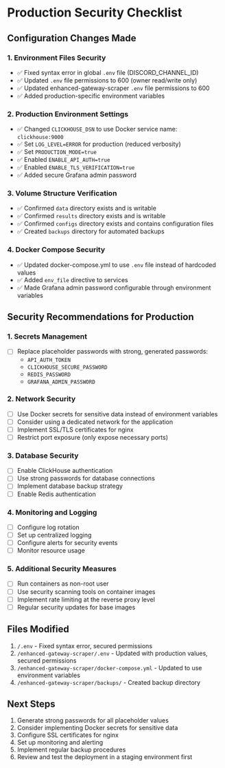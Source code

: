 # Production Security Checklist

## Configuration Changes Made

### 1. Environment Files Security
- ✅ Fixed syntax error in global `.env` file (DISCORD_CHANNEL_ID)
- ✅ Updated `.env` file permissions to 600 (owner read/write only)
- ✅ Updated enhanced-gateway-scraper `.env` file permissions to 600
- ✅ Added production-specific environment variables

### 2. Production Environment Settings
- ✅ Changed `CLICKHOUSE_DSN` to use Docker service name: `clickhouse:9000`
- ✅ Set `LOG_LEVEL=ERROR` for production (reduced verbosity)
- ✅ Set `PRODUCTION_MODE=true`
- ✅ Enabled `ENABLE_API_AUTH=true`
- ✅ Enabled `ENABLE_TLS_VERIFICATION=true`
- ✅ Added secure Grafana admin password

### 3. Volume Structure Verification
- ✅ Confirmed `data` directory exists and is writable
- ✅ Confirmed `results` directory exists and is writable
- ✅ Confirmed `configs` directory exists and contains configuration files
- ✅ Created `backups` directory for automated backups

### 4. Docker Compose Security
- ✅ Updated docker-compose.yml to use `.env` file instead of hardcoded values
- ✅ Added `env_file` directive to services
- ✅ Made Grafana admin password configurable through environment variables

## Security Recommendations for Production

### 1. Secrets Management
- [ ] Replace placeholder passwords with strong, generated passwords:
  - `API_AUTH_TOKEN`
  - `CLICKHOUSE_SECURE_PASSWORD`
  - `REDIS_PASSWORD`
  - `GRAFANA_ADMIN_PASSWORD`

### 2. Network Security
- [ ] Use Docker secrets for sensitive data instead of environment variables
- [ ] Consider using a dedicated network for the application
- [ ] Implement SSL/TLS certificates for nginx
- [ ] Restrict port exposure (only expose necessary ports)

### 3. Database Security
- [ ] Enable ClickHouse authentication
- [ ] Use strong passwords for database connections
- [ ] Implement database backup strategy
- [ ] Enable Redis authentication

### 4. Monitoring and Logging
- [ ] Configure log rotation
- [ ] Set up centralized logging
- [ ] Configure alerts for security events
- [ ] Monitor resource usage

### 5. Additional Security Measures
- [ ] Run containers as non-root user
- [ ] Use security scanning tools on container images
- [ ] Implement rate limiting at the reverse proxy level
- [ ] Regular security updates for base images

## Files Modified

1. `/.env` - Fixed syntax error, secured permissions
2. `/enhanced-gateway-scraper/.env` - Updated with production values, secured permissions
3. `/enhanced-gateway-scraper/docker-compose.yml` - Updated to use environment variables
4. `/enhanced-gateway-scraper/backups/` - Created backup directory

## Next Steps

1. Generate strong passwords for all placeholder values
2. Consider implementing Docker secrets for sensitive data
3. Configure SSL certificates for nginx
4. Set up monitoring and alerting
5. Implement regular backup procedures
6. Review and test the deployment in a staging environment first
